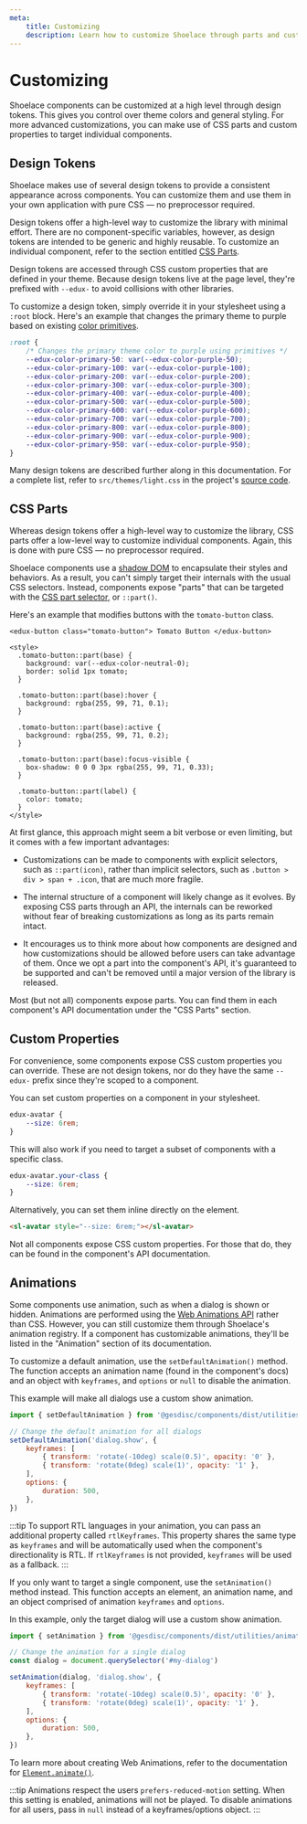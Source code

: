 ```yaml
---
meta:
    title: Customizing
    description: Learn how to customize Shoelace through parts and custom properties.
---
```


# Customizing

Shoelace components can be customized at a high level through design tokens. This gives you control over theme colors and general styling. For more advanced customizations, you can make use of CSS parts and custom properties to target individual components.

## Design Tokens

Shoelace makes use of several design tokens to provide a consistent appearance across components. You can customize them and use them in your own application with pure CSS — no preprocessor required.

Design tokens offer a high-level way to customize the library with minimal effort. There are no component-specific variables, however, as design tokens are intended to be generic and highly reusable. To customize an individual component, refer to the section entitled [CSS Parts](#css-parts).

Design tokens are accessed through CSS custom properties that are defined in your theme. Because design tokens live at the page level, they're prefixed with `--edux-` to avoid collisions with other libraries.

To customize a design token, simply override it in your stylesheet using a `:root` block. Here's an example that changes the primary theme to purple based on existing [color primitives](/tokens/color#primitives).

```css
:root {
    /* Changes the primary theme color to purple using primitives */
    --edux-color-primary-50: var(--edux-color-purple-50);
    --edux-color-primary-100: var(--edux-color-purple-100);
    --edux-color-primary-200: var(--edux-color-purple-200);
    --edux-color-primary-300: var(--edux-color-purple-300);
    --edux-color-primary-400: var(--edux-color-purple-400);
    --edux-color-primary-500: var(--edux-color-purple-500);
    --edux-color-primary-600: var(--edux-color-purple-600);
    --edux-color-primary-700: var(--edux-color-purple-700);
    --edux-color-primary-800: var(--edux-color-purple-800);
    --edux-color-primary-900: var(--edux-color-purple-900);
    --edux-color-primary-950: var(--edux-color-purple-950);
}
```

Many design tokens are described further along in this documentation. For a complete list, refer to `src/themes/light.css` in the project's [source code](https://github.com/gesdisc/components/blob/current/src/themes/light.css).

## CSS Parts

Whereas design tokens offer a high-level way to customize the library, CSS parts offer a low-level way to customize individual components. Again, this is done with pure CSS — no preprocessor required.

Shoelace components use a [shadow DOM](https://developer.mozilla.org/en-US/docs/Web/Web_Components/Using_shadow_DOM) to encapsulate their styles and behaviors. As a result, you can't simply target their internals with the usual CSS selectors. Instead, components expose "parts" that can be targeted with the [CSS part selector](https://developer.mozilla.org/en-US/docs/Web/CSS/::part), or `::part()`.

Here's an example that modifies buttons with the `tomato-button` class.

```html:preview
<edux-button class="tomato-button"> Tomato Button </edux-button>

<style>
  .tomato-button::part(base) {
    background: var(--edux-color-neutral-0);
    border: solid 1px tomato;
  }

  .tomato-button::part(base):hover {
    background: rgba(255, 99, 71, 0.1);
  }

  .tomato-button::part(base):active {
    background: rgba(255, 99, 71, 0.2);
  }

  .tomato-button::part(base):focus-visible {
    box-shadow: 0 0 0 3px rgba(255, 99, 71, 0.33);
  }

  .tomato-button::part(label) {
    color: tomato;
  }
</style>
```

At first glance, this approach might seem a bit verbose or even limiting, but it comes with a few important advantages:

-   Customizations can be made to components with explicit selectors, such as `::part(icon)`, rather than implicit selectors, such as `.button > div > span + .icon`, that are much more fragile.

-   The internal structure of a component will likely change as it evolves. By exposing CSS parts through an API, the internals can be reworked without fear of breaking customizations as long as its parts remain intact.

-   It encourages us to think more about how components are designed and how customizations should be allowed before users can take advantage of them. Once we opt a part into the component's API, it's guaranteed to be supported and can't be removed until a major version of the library is released.

Most (but not all) components expose parts. You can find them in each component's API documentation under the "CSS Parts" section.

## Custom Properties

For convenience, some components expose CSS custom properties you can override. These are not design tokens, nor do they have the same `--edux-` prefix since they're scoped to a component.

You can set custom properties on a component in your stylesheet.

```css
edux-avatar {
    --size: 6rem;
}
```

This will also work if you need to target a subset of components with a specific class.

```css
edux-avatar.your-class {
    --size: 6rem;
}
```

Alternatively, you can set them inline directly on the element.

```html
<sl-avatar style="--size: 6rem;"></sl-avatar>
```

Not all components expose CSS custom properties. For those that do, they can be found in the component's API documentation.

## Animations

Some components use animation, such as when a dialog is shown or hidden. Animations are performed using the [Web Animations API](https://developer.mozilla.org/en-US/docs/Web/API/Web_Animations_API) rather than CSS. However, you can still customize them through Shoelace's animation registry. If a component has customizable animations, they'll be listed in the "Animation" section of its documentation.

To customize a default animation, use the `setDefaultAnimation()` method. The function accepts an animation name (found in the component's docs) and an object with `keyframes`, and `options` or `null` to disable the animation.

This example will make all dialogs use a custom show animation.

```js
import { setDefaultAnimation } from '@gesdisc/components/dist/utilities/animation-registry.js'

// Change the default animation for all dialogs
setDefaultAnimation('dialog.show', {
    keyframes: [
        { transform: 'rotate(-10deg) scale(0.5)', opacity: '0' },
        { transform: 'rotate(0deg) scale(1)', opacity: '1' },
    ],
    options: {
        duration: 500,
    },
})
```

:::tip
To support RTL languages in your animation, you can pass an additional property called `rtlKeyframes`. This property shares the same type as `keyframes` and will be automatically used when the component's directionality is RTL. If `rtlKeyframes` is not provided, `keyframes` will be used as a fallback.
:::

If you only want to target a single component, use the `setAnimation()` method instead. This function accepts an element, an animation name, and an object comprised of animation `keyframes` and `options`.

In this example, only the target dialog will use a custom show animation.

```js
import { setAnimation } from '@gesdisc/components/dist/utilities/animation-registry.js'

// Change the animation for a single dialog
const dialog = document.querySelector('#my-dialog')

setAnimation(dialog, 'dialog.show', {
    keyframes: [
        { transform: 'rotate(-10deg) scale(0.5)', opacity: '0' },
        { transform: 'rotate(0deg) scale(1)', opacity: '1' },
    ],
    options: {
        duration: 500,
    },
})
```

To learn more about creating Web Animations, refer to the documentation for [`Element.animate()`](https://developer.mozilla.org/en-US/docs/Web/API/Element/animate).

:::tip
Animations respect the users `prefers-reduced-motion` setting. When this setting is enabled, animations will not be played. To disable animations for all users, pass in `null` instead of a keyframes/options object.
:::
